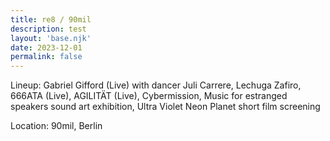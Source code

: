 ```yaml
---
title: re8 / 90mil
description: test
layout: 'base.njk'
date: 2023-12-01
permalink: false
---
```


Lineup: Gabriel Gifford (Live) with dancer Juli Carrere, Lechuga Zafiro, 666ATA (Live), AGILITÄT (Live), Cybermission, Music for estranged speakers sound art exhibition, Ultra Violet Neon Planet short film screening

Location: 90mil, Berlin